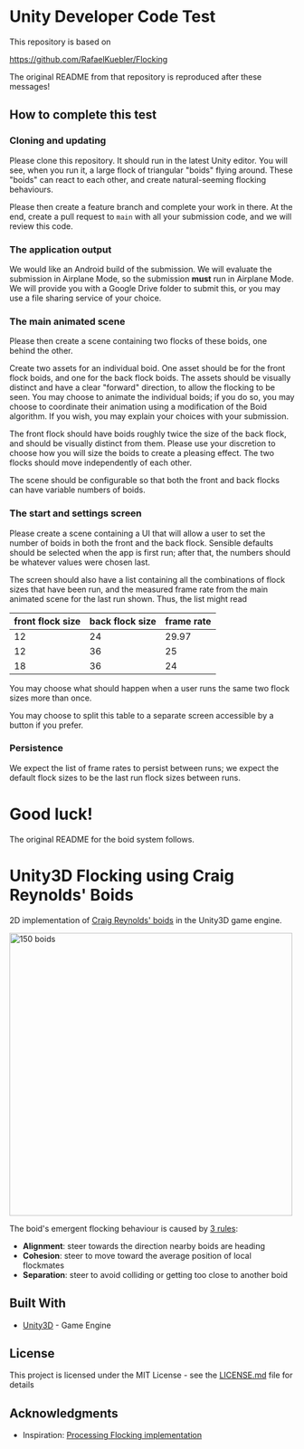 # Unity Developer Code Test

This repository is based on

https://github.com/RafaelKuebler/Flocking

The original README from that repository is reproduced after these messages!

## How to complete this test

### Cloning and updating

Please clone this repository. It should run in the latest Unity editor. You will see, when you run it, a large flock of triangular "boids" flying around. These "boids" can react to each other, and create natural-seeming flocking behaviours.

Please then create a feature branch and complete your work in there. At the end, create a pull request to `main` with all your submission code, and we will review this code.

### The application output

We would like an Android build of the submission. We will evaluate the submission in Airplane Mode, so the submission **must** run in Airplane Mode. We will provide you with a Google Drive folder to submit this, or you may use a file sharing service of your choice.

### The main animated scene

Please then create a scene containing two flocks of these boids, one behind the other.

Create two assets for an individual boid. One asset should be for the front flock boids, and one for the back flock boids. The assets should be visually distinct and have a clear "forward" direction, to allow the flocking to be seen. You may choose to animate the individual boids; if you do so, you may choose to coordinate their animation using a modification of the Boid algorithm. If you wish, you may explain your choices with your submission.

The front flock should have boids roughly twice the size of the back flock, and should be visually distinct from them. Please use your discretion to choose how you will size the boids to create a pleasing effect. The two flocks should move independently of each other.

The scene should be configurable so that both the front and back flocks can have variable numbers of boids.

### The start and settings screen

Please create a scene containing a UI that will allow a user to set the number of boids in both the front and the back flock. Sensible defaults should be selected when the app is first run; after that, the numbers should be whatever values were chosen last.

The screen should also have a list containing all the combinations of flock sizes that have been run, and the measured frame rate from the main animated scene for the last run shown. Thus, the list might read

| front flock size | back flock size | frame rate |
| --- | --- | --- |
| 12 | 24 | 29.97 |
| 12 | 36 | 25 |
| 18 | 36 | 24 |

You may choose what should happen when a user runs the same two flock sizes more than once.

You may choose to split this table to a separate screen accessible by a button if you prefer.

### Persistence

We expect the list of frame rates to persist between runs; we expect the default flock sizes to be the last run flock sizes between runs.

# Good luck!

The original README for the boid system follows.

# Unity3D Flocking using Craig Reynolds' Boids


2D implementation of [Craig Reynolds' boids](http://www.cs.toronto.edu/~dt/siggraph97-course/cwr87/) in the Unity3D game engine.

<img alt="150 boids" src="https://user-images.githubusercontent.com/9216979/45744864-d3d7f400-bbff-11e8-9e3e-0bee1d2f5865.gif" width="500">

The boid's emergent flocking behaviour is caused by [3 rules](http://www.red3d.com/cwr/boids/):

* **Alignment**: steer towards the direction nearby boids are heading
* **Cohesion**: steer to move toward the average position of local flockmates
* **Separation**: steer to avoid colliding or getting too close to another boid

## Built With

* [Unity3D](https://unity3d.com/) - Game Engine

## License

This project is licensed under the MIT License - see the [LICENSE.md](LICENSE.md) file for details

## Acknowledgments

* Inspiration: [Processing Flocking implementation](https://processing.org/examples/flocking.html)
